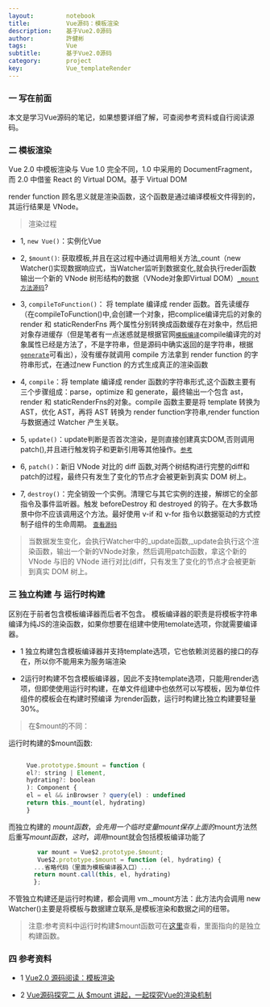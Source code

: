 ```yaml
---
layout:     	notebook
title:     	    Vue源码：模板渲染
description:    基于Vue2.0源码
author:     	許健彬
tags:      	    Vue
subtitle:     	基于Vue2.0源码
category:     	project
key:            Vue_templateRender
---
```


### 一 写在前面

本文是学习Vue源码的笔记，如果想要详细了解，可查阅参考资料或自行阅读源码。

### 二 模板渲染

Vue 2.0 中模板渲染与 Vue 1.0 完全不同，1.0 中采用的 DocumentFragment，而 2.0 中借鉴 React 的 Virtual DOM。基于 Virtual DOM

render function 顾名思义就是渲染函数，这个函数是通过编译模板文件得到的，其运行结果是 VNode。

> 渲染过程

* 1, `new Vue()`：实例化Vue   

* 2, `$mount()`: 获取模板,并且在这过程中通过调用相关方法_count（new Watcher()实现数据响应式，当Watcher监听到数据变化,就会执行reder函数输出一个新的 VNode 树形结构的数据（VNode对象即Virtual DOM）[`_mount方法源码`](https://github.com/vuejs/vue/blob/v2.1.10/src/core/instance/lifecycle.js#L64-L66)?

* 3, `compileToFunction()`： 将 template 编译成 render 函数。首先读缓存（在compileToFunction()中,会创建一个对象，把complice编译完后的对象的render 和 staticRenderFns 两个属性分别转换成函数缓存在对象中，然后把对象存进缓存（但是笔者有一点迷惑就是根据官网[`模板编译`](https://cn.vuejs.org/v2/guide/render-function.html#模板编译)compile编译完的对象属性已经是方法了，不是字符串，但是源码中确实返回的是字符串，根据[`generate`](https://github.com/vuejs/vue/blob/v2.1.10/src/compiler/codegen/index.js#L22-L47)可看出），没有缓存就调用 compile 方法拿到 render function 的字符串形式，在通过new Function 的方式生成真正的渲染函数

* 4, `compile`：将 template 编译成 render 函数的字符串形式,这个函数主要有三个步骤组成：parse，optimize 和 generate，最终输出一个包含 ast，render 和
staticRenderFns的对象。compile 函数主要是将 template 转换为 AST，优化 AST，再将 AST 转换为 render function字符串,render function 与数据通过 Watcher 产生关联。

* 5,  `update()`：update判断是否首次渲染，是则直接创建真实DOM,否则调用patch(),并且进行触发钩子和更新引用等其他操作。[`参考`](https://github.com/vuejs/vue/blob/v2.1.10/src/core/instance/lifecycle.js#L77-L114)

* 6,  `patch()`：新旧 VNode 对比的 diff 函数,对两个树结构进行完整的diff和patch的过程，最终只有发生了变化的节点才会被更新到真实 DOM 树上。

* 7,  `destroy()`：完全销毁一个实例。清理它与其它实例的连接，解绑它的全部指令及事件监听器。触发 beforeDestroy 和 destroyed 的钩子。在大多数场景中你不应该调用这个方法。最好使用 v-if 和 v-for 指令以数据驱动的方式控制子组件的生命周期。 [`查看源码`](https://github.com/vuejs/vue/blob/v2.1.10/src/core/instance/lifecycle.js#L167)

> 当数据发生变化，会执行Watcher中的_update函数,_update会执行这个渲染函数，输出一个新的VNode对象，然后调用patch函数，拿这个新的 VNode 与旧的 VNode 进行对比(diff，只有发生了变化的节点才会被更新到真实 DOM 树上。

### 三 独立构建 与 运行时构建

  区别在于前者包含模板编译器而后者不包含。
  模板编译器的职责是将模板字符串编译为纯JS的渲染函数，如果你想要在组建中使用temolate选项，你就需要编译器。

  * 1 独立构建包含模板编译器并支持template选项，它也依赖浏览器的接口的存在，所以你不能用来为服务端渲染

  * 2运行时构建不包含模板编译器，因此不支持template选项，只能用render选项，但即使使用运行时构建，在单文件组建中也依然可以写模板，因为单位件组件的模板会在构建时预编译
    为render函数，运行时构建比独立构建要轻量30%。

  > 在$mount的不同：

  运行时构建的$mount函数:

```javascript

     Vue.prototype.$mount = function (
     el?: string | Element,
     hydrating?: boolean
     ): Component {
     el = el && inBrowser ? query(el) : undefined
     return this._mount(el, hydrating)
     }

```

  而独立构建的 $mount函数，会先用一个临时变量mount保存上面的$mount方法然后重写$mount函数，这时，调用$mount就会包括模板编译功能了

```javascript
        var mount = Vue$2.prototype.$mount;
        Vue$2.prototype.$mount = function (el, hydrating) {
       ...省略代码（里面为模板编译器入口）...
       return mount.call(this, el, hydrating)
       };   
```

  不管独立构建还是运行时构建，都会调用 vm._mount方法：此方法内会调用 new Watcher()主要是将模板与数据建立联系,是模板渲染和数据之间的纽带。

  > 注意:参考资料中运行时构建$mount函数可在[这里](https://github.com/vuejs/vue/blob/v2.1.7/src/entries/web-runtime.js)查看，里面指向的是独立构建函数。

### 四 参考资料

 * 1 [Vue2.0 源码阅读：模板渲染](https://zhouweicsu.github.io/blog/2017/04/21/vue-2-0-template/)

 * 2 [Vue源码探究二 从 $mount 讲起，一起探究Vue的渲染机制](https://segmentfault.com/a/1190000009467029)
